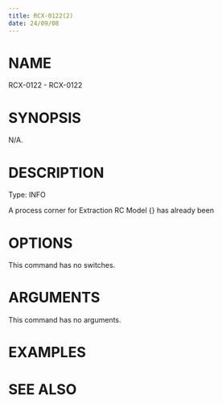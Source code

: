 ```yaml
---
title: RCX-0122(2)
date: 24/09/08
---
```


# NAME

RCX-0122 - RCX-0122

# SYNOPSIS

N/A.

# DESCRIPTION

Type: INFO

A process corner for Extraction RC Model {} has already been

# OPTIONS

This command has no switches.

# ARGUMENTS

This command has no arguments.

# EXAMPLES

# SEE ALSO
